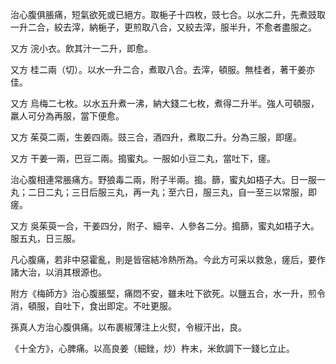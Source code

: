 治心腹俱脹痛，短氣欲死或已絕方。取梔子十四枚，豉七合。以水二升，先煮豉取一升二合，絞去滓，納梔子，更煎取八合，又絞去滓，服半升，不愈者盡服之。

又方 浣小衣。飲其汁一二升，即愈。

又方 桂二兩（切）。以水一升二合，煮取八合。去滓，頓服。無桂者，著干姜亦佳。

又方 烏梅二七枚。以水五升煮一沸，納大錢二七枚，煮得二升半。強人可頓服，羸人可分為再服，當下便愈。

又方 茱萸二兩，生姜四兩。豉三合，酒四升，煮取二升。分為三服，即瘥。

又方 干姜一兩，巴豆二兩。搗蜜丸。一服如小豆二丸，當吐下，瘥。

治心腹相連常脹痛方。野狼毒二兩，附子半兩。搗。篩，蜜丸如梧子大。日一服一丸；二日二丸；三日后服三丸，再一丸；至六日，服三丸，自一至三以常服，即瘥。

又方 吳茱萸一合，干姜四分，附子、細辛、人參各二分。搗篩，蜜丸如梧子大。服五丸，日三服。

凡心腹痛，若非中惡霍亂，則是皆宿結冷熱所為。今此方可采以救急，瘥后，要作諸大治，以消其根源也。

附方《梅師方》治心腹脹堅，痛悶不安，雖未吐下欲死。以鹽五合，水一升，煎令消，頓服，自吐下，食出即定。不吐更服。

孫真人方治心腹俱痛。以布裹椒薄注上火熨，令椒汗出，良。

《十全方》，心脾痛。以高良姜（細銼，炒）杵末，米飲調下一錢匕立止。